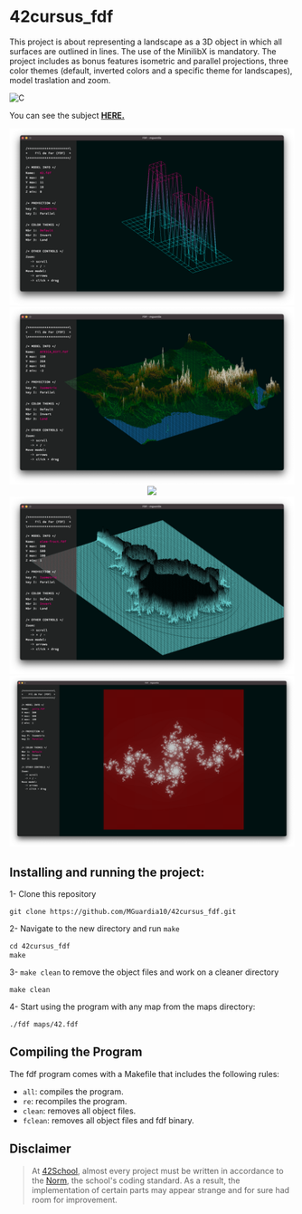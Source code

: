 # 42cursus_fdf
This project is about representing a landscape as a 3D object in which all surfaces are outlined in lines. The use of the MinilibX is mandatory. The project includes as bonus features isometric and parallel projections, three color themes (default, inverted colors and a specific theme for landscapes), model traslation and zoom.

![C](https://img.shields.io/badge/C-a?style=for-the-badge&logo=C&color=grey)

You can see the subject [**HERE.**](https://github.com/MGuardia10/42cursus/blob/main/subjects/en/fdf_subject_en.pdf)

<p align="center">
	<img src="https://raw.githubusercontent.com/MGuardia10/42cursus_fdf/main/img/fdf_42.png" />
	<img src="https://raw.githubusercontent.com/MGuardia10/42cursus_fdf/main/img/fdf_land.png" />
	<img src="https://raw.githubusercontent.com/MGuardia10/42cursus_fdf/main/img/fdf_himalaya.png" />
	<img src="https://raw.githubusercontent.com/MGuardia10/42cursus_fdf/main/img/fdf_mandelbrot.png" />
	<img src="https://raw.githubusercontent.com/MGuardia10/42cursus_fdf/main/img/fdf_julia.png" />
</p>

## Installing and running the project:

1- Clone this repository
	
	git clone https://github.com/MGuardia10/42cursus_fdf.git
2- Navigate to the new directory and run `make`
	
	cd 42cursus_fdf
   	make
3- `make clean` to remove the object files and work on a cleaner directory

	make clean
4- Start using the program with any map from the maps directory:

	./fdf maps/42.fdf

## Compiling the Program
The fdf program comes with a Makefile that includes the following rules:

- `all`: compiles the program.
- `re`: recompiles the program.
- `clean`: removes all object files.
- `fclean`: removes all object files and fdf binary.

## Disclaimer
> At [42School](https://en.wikipedia.org/wiki/42_(school)), almost every project must be written in accordance to the [Norm](https://github.com/MGuardia10/42cursus/blob/main/subjects/en/norm_en.pdf), the school's coding standard. As a result, the implementation of certain parts may appear strange and for sure had room for improvement.
